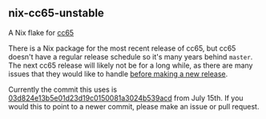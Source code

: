 ## nix-cc65-unstable

A Nix flake for [cc65](https://github.com/cc65/cc65)

There is a Nix package for the most recent release of cc65, but cc65 doesn't have a regular release schedule so it's many years behind `master`.
The next cc65 release will likely not be for a long while, as there are many issues that they would like to handle [before making a new release](https://github.com/cc65/wiki/wiki/Before-the-next-release).

Currently the commit this uses is [03d824e13b5e01d23d19c0150081a3024b539acd](https://github.com/cc65/cc65/tree/03d824e13b5e01d23d19c0150081a3024b539acd) from July 15th. If you would this to point to a newer commit, please make an issue or pull request.
